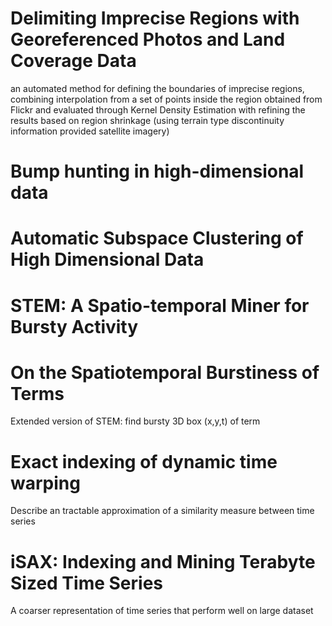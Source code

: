 # Delimiting Imprecise Regions with Georeferenced Photos and Land Coverage Data
an automated method for defining the boundaries of imprecise regions, combining interpolation from a set of points inside the region obtained from Flickr and evaluated through Kernel Density Estimation with refining the results based on region shrinkage (using terrain type discontinuity information provided satellite imagery)
# Bump hunting in high-dimensional data
# Automatic Subspace Clustering of High Dimensional Data
# STEM: A Spatio-temporal Miner for Bursty Activity
# On the Spatiotemporal Burstiness of Terms
Extended version of STEM: find bursty 3D box (x,y,t) of term
# Exact indexing of dynamic time warping
Describe an tractable approximation of a similarity measure between time series
# iSAX: Indexing and Mining Terabyte Sized Time Series
A coarser representation of time series that perform well on large dataset
